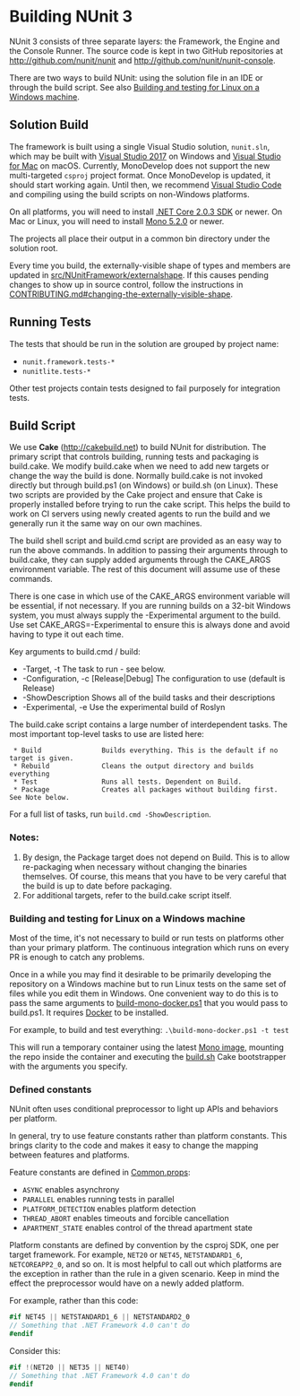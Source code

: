 # Building NUnit 3

NUnit 3 consists of three separate layers: the Framework, the Engine and the Console Runner. The source code is kept in two GitHub repositories at http://github.com/nunit/nunit and http://github.com/nunit/nunit-console.

There are two ways to build NUnit: using the solution file in an IDE or through the build script. See also [Building and testing for Linux on a Windows machine](#building-and-testing-for-linux-on-a-windows-machine).

## Solution Build

The framework is built using a single Visual Studio solution, `nunit.sln`, which may be built with [Visual Studio 2017](https://www.visualstudio.com/vs/) on Windows and [Visual Studio for Mac](https://www.visualstudio.com/vs/) on macOS. Currently, MonoDevelop does not support the new multi-targeted `csproj` project format. Once MonoDevelop is updated, it should start working again. Until then, we recommend [Visual Studio Code](https://code.visualstudio.com/) and compiling using the build scripts on non-Windows platforms.

On all platforms, you will need to install [.NET Core 2.0.3 SDK](https://www.microsoft.com/net/download/windows) or newer. On Mac or Linux, you will need to install [Mono 5.2.0](http://www.mono-project.com/download/) or newer.

The projects all place their output in a common bin directory under the solution root.

Every time you build, the externally-visible shape of types and members are updated in [src/NUnitFramework/externalshape](src/NUnitFramework/externalshape).
If this causes pending changes to show up in source control, follow the instructions in [CONTRIBUTING.md#changing-the-externally-visible-shape](CONTRIBUTING.md#changing-the-externally-visible-shape).

## Running Tests

The tests that should be run in the solution are grouped by project name:

 * `nunit.framework.tests-*`
 * `nunitlite.tests-*`

Other test projects contain tests designed to fail purposely for integration tests.

## Build Script

We use **Cake** (http://cakebuild.net) to build NUnit for distribution. The primary script that controls building, running tests and packaging is build.cake. We modify build.cake when we need to add new targets or change the way the build is done. Normally build.cake is not invoked directly but through build.ps1 (on Windows) or build.sh (on Linux). These two scripts are provided by the Cake project and ensure that Cake is properly installed before trying to run the cake script. This helps the build to work on CI servers using newly created agents to run the build and we generally run it the same way on our own machines.

The build shell script and build.cmd script are provided as an easy way to run the above commands. In addition to passing their arguments through to build.cake, they can supply added arguments through the CAKE_ARGS environment variable. The rest of this document will assume use of these commands.

There is one case in which use of the CAKE_ARGS environment variable will be essential, if not necessary. If you are running builds on a 32-bit Windows system, you must always supply the -Experimental argument to the build. Use set CAKE_ARGS=-Experimental to ensure this is always done and avoid having to type it out each time.

Key arguments to build.cmd / build:
 * -Target, -t <task>                 The task to run - see below.
 * -Configuration, -c [Release|Debug] The configuration to use (default is Release)
 * -ShowDescription                   Shows all of the build tasks and their descriptions
 * -Experimental, -e                  Use the experimental build of Roslyn

The build.cake script contains a large number of interdependent tasks. The most important top-level tasks to use are listed here:

```
 * Build               Builds everything. This is the default if no target is given.
 * Rebuild             Cleans the output directory and builds everything
 * Test                Runs all tests. Dependent on Build.
 * Package             Creates all packages without building first. See Note below.
```

For a full list of tasks, run `build.cmd -ShowDescription`.

### Notes:

 1. By design, the Package target does not depend on Build. This is to allow re-packaging when necessary without changing the binaries themselves. Of course, this means that you have to be very careful that the build is up to date before packaging.
 2. For additional targets, refer to the build.cake script itself.

### Building and testing for Linux on a Windows machine

Most of the time, it's not necessary to build or run tests on platforms other than your primary platform. The continuous integration which runs on every PR is enough to catch any problems.

Once in a while you may find it desirable to be primarily developing the repository on a Windows machine but to run Linux tests on the same set of files while you edit them in Windows. One convenient way to do this is to pass the same arguments to [build-mono-docker.ps1](.\build-mono-docker.ps1) that you would pass to build.ps1. It requires [Docker](https://docs.docker.com/docker-for-windows/install/) to be installed.

For example, to build and test everything: `.\build-mono-docker.ps1 -t test`

This will run a temporary container using the latest [Mono image](https://hub.docker.com/r/library/mono/), mounting the repo inside the container and executing the [build.sh](build.sh) Cake bootstrapper with the arguments you specify.

### Defined constants

NUnit often uses conditional preprocessor to light up APIs and behaviors per platform.

In general, try to use feature constants rather than platform constants.
This brings clarity to the code and makes it easy to change the mapping between features and platforms.

Feature constants are defined in [Common.props](src/NUnitFramework/Common.props):

 - `ASYNC` enables asynchrony
 - `PARALLEL` enables running tests in parallel
 - `PLATFORM_DETECTION` enables platform detection
 - `THREAD_ABORT` enables timeouts and forcible cancellation
 - `APARTMENT_STATE` enables control of the thread apartment state

Platform constants are defined by convention by the csproj SDK, one per target framework.
For example, `NET20` or `NET45`, `NETSTANDARD1_6`, `NETCOREAPP2_0`, and so on.
It is most helpful to call out which platforms are the exception in rather than the rule
in a given scenario. Keep in mind the effect the preprocessor would have on a newly added platform.

For example, rather than this code:

```cs
#if NET45 || NETSTANDARD1_6 || NETSTANDARD2_0
// Something that .NET Framework 4.0 can't do
#endif
```

Consider this:

```cs
#if !(NET20 || NET35 || NET40)
// Something that .NET Framework 4.0 can't do
#endif
```

